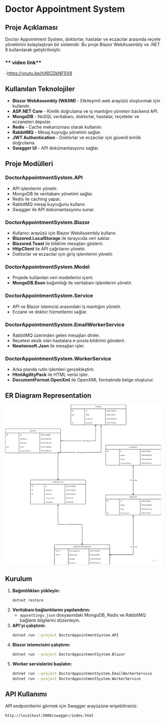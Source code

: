 # Doctor Appointment System

## Proje Açıklaması
Doctor Appointment System, doktorlar, hastalar ve eczacılar arasında reçete yönetimini kolaylaştıran bir sistemdir. Bu proje Blazor WebAssembly ve .NET 8 kullanılarak geliştirilmiştir.
### ** video link**
-https://youtu.be/hX6CDkNF5V8
## Kullanılan Teknolojiler
- **Blazor WebAssembly (WASM)** - Etkileşimli web arayüzü oluşturmak için kullanılır.
- **ASP.NET Core** - Kimlik doğrulama ve iş mantığını yöneten backend API.
- **MongoDB** - NoSQL veritabanı, doktorlar, hastalar, reçeteler ve eczaneleri depolar.
- **Redis** - Cache mekanizması olarak kullanılır.
- **RabbitMQ** - Mesaj kuyruğu yönetimi sağlar.
- **JWT Authentication** - Doktorlar ve eczacılar için güvenli kimlik doğrulama.
- **Swagger UI** - API dokümantasyonu sağlar.

## Proje Modülleri
### **DoctorAppointmentSystem.API**
- API işlemlerini yönetir.
- MongoDB ile veritabanı yönetimi sağlar.
- Redis ile caching yapar.
- RabbitMQ mesaj kuyruğunu kullanır.
- Swagger ile API dokümantasyonu sunar.

### **DoctorAppointmentSystem.Blazor**
- Kullanıcı arayüzü için Blazor WebAssembly kullanır.
- **Blazored.LocalStorage** ile tarayıcıda veri saklar.
- **Blazored.Toast** ile bildirim mesajları gösterir.
- **HttpClient** ile API çağrılarını yönetir.
- Doktorlar ve eczacılar için giriş işlemlerini yönetir.

### **DoctorAppointmentSystem.Model**
- Projede kullanılan veri modellerini içerir.
- **MongoDB.Bson** bağımlılığı ile veritabanı işlemlerini yönetir.

### **DoctorAppointmentSystem.Service**
- API ve Blazor istemcisi arasındaki iş mantığını yönetir.
- Eczane ve doktor hizmetlerini sağlar.

### **DoctorAppointmentSystem.EmailWorkerService**
- RabbitMQ üzerinden gelen mesajları dinler.
- Reçetesi eksik olan hastalara e-posta bildirimi gönderir.
- **Newtonsoft.Json** ile mesajları işler.

### **DoctorAppointmentSystem.WorkerService**
- Arka planda rutin işlemleri gerçekleştirir.
- **HtmlAgilityPack** ile HTML verisi işler.
- **DocumentFormat.OpenXml** ile OpenXML formatında belge oluşturur.

## ER Diagram Representation
![ER Diagram](er.png)

## Kurulum
1. **Bağımlılıkları yükleyin:**
   ```sh
   dotnet restore
   ```
2. **Veritabanı bağlantılarını yapılandırın:**
   - `appsettings.json` dosyasındaki MongoDB, Redis ve RabbitMQ bağlantı bilgilerini düzenleyin.
3. **API'yi çalıştırın:**
   ```sh
   dotnet run --project DoctorAppointmentSystem.API
   ```
4. **Blazor istemcisini çalıştırın:**
   ```sh
   dotnet run --project DoctorAppointmentSystem.Blazor
   ```
5. **Worker servislerini başlatın:**
   ```sh
   dotnet run --project DoctorAppointmentSystem.EmailWorkerService
   dotnet run --project DoctorAppointmentSystem.WorkerService
   ```

## API Kullanımı
API endpointlerini görmek için Swagger arayüzüne erişebilirsiniz:
```sh
http://localhost:5000/swagger/index.html
```

